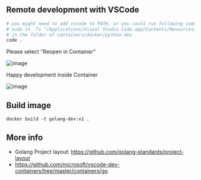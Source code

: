 ## Remote development with VSCode
```bash
# you might need to add vscode to PATH, or you could run following command on mac
# sudo ln -fs "/Applications/Visual Studio Code.app/Contents/Resources/app/bin/code" /usr/local/bin/
# in the folder of containers/docker/python-dev
code .
```

Please select "Reopen in Container"

![image](https://user-images.githubusercontent.com/16873751/86662919-0bb15680-bfa2-11ea-830a-00434ef9152d.png)

Happy development inside Container

![image](https://user-images.githubusercontent.com/16873751/86850540-4aa8e000-c066-11ea-9af4-98bc7513c6e3.png)


## Build image
```
docker build -t golang-dev:v1 .
```

## More info
- Golang Project layout: https://github.com/golang-standards/project-layout
- https://github.com/microsoft/vscode-dev-containers/tree/master/containers/go
